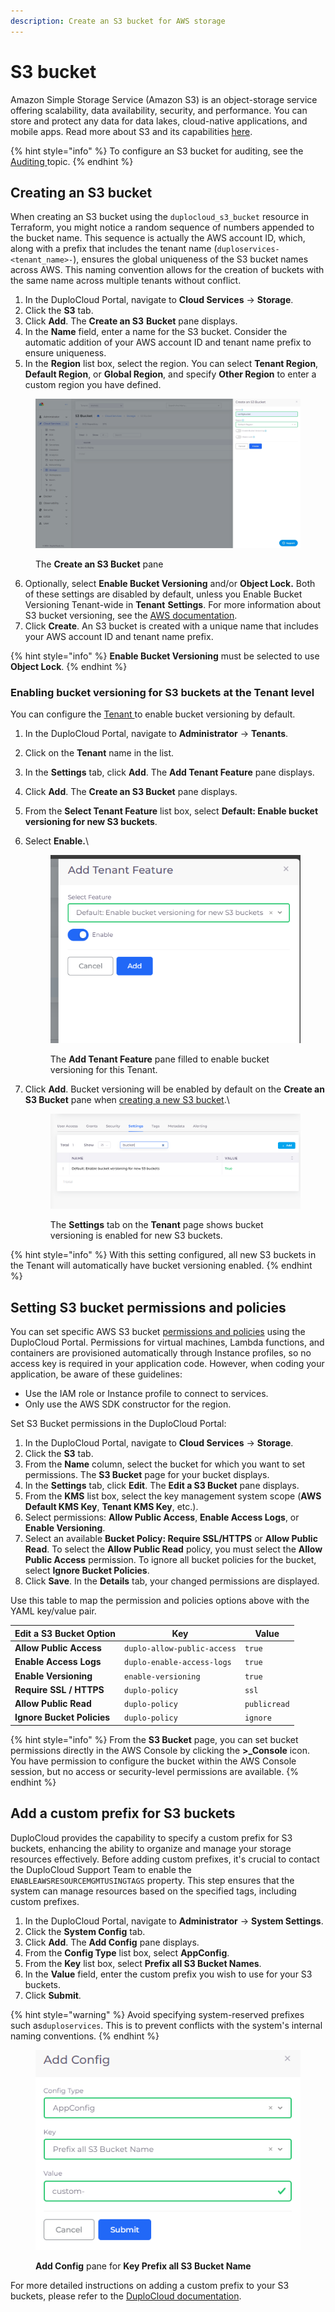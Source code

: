 ```yaml
---
description: Create an S3 bucket for AWS storage
---
```


# S3 bucket

Amazon Simple Storage Service (Amazon S3) is an object-storage service offering scalability, data availability, security, and performance. You can store and protect any data for data lakes, cloud-native applications, and mobile apps. Read more about S3 and its capabilities [here](https://aws.amazon.com/s3/).

{% hint style="info" %}
To configure an S3 bucket for auditing, see the [Auditing ](../use-cases/auditing.md)topic.
{% endhint %}

## Creating an S3 bucket

When creating an S3 bucket using the `duplocloud_s3_bucket` resource in Terraform, you might notice a random sequence of numbers appended to the bucket name. This sequence is actually the AWS account ID, which, along with a prefix that includes the tenant name (`duploservices-<tenant_name>-`), ensures the global uniqueness of the S3 bucket names across AWS. This naming convention allows for the creation of buckets with the same name across multiple tenants without conflict.

1. In the DuploCloud Portal, navigate to **Cloud Services** -> **Storage**.
2. Click the **S3** tab.
3. Click **Add**. The **Create an S3** **Bucket** pane displays.
4. In the **Name** field, enter a name for the S3 bucket. Consider the automatic addition of your AWS account ID and tenant name prefix to ensure uniqueness.
5. In the **Region** list box, select the region. You can select **Tenant Region**, **Default Region**, or **Global Region**, and specify **Other Region** to enter a custom region you have defined.

<figure><img src="../../.gitbook/assets/screenshot-nimbusweb.me-2024.02.19-14_38_40.png" alt=""><figcaption><p>The <strong>Create an S3 Bucket</strong> pane</p></figcaption></figure>

6. Optionally, select **Enable Bucket Versioning** and/or **Object Lock.** Both of these settings are disabled by default, unless you Enable Bucket Versioning Tenant-wide in **Tenant** **Settings**. For more information about S3 bucket versioning, see the [AWS documentation](https://docs.aws.amazon.com/AmazonS3/latest/userguide/versioning-workflows.html).&#x20;
7. Click **Create**. An S3 bucket is created with a unique name that includes your AWS account ID and tenant name prefix.

{% hint style="info" %}
**Enable Bucket Versioning** must be selected to use **Object Lock**.&#x20;
{% endhint %}

### Enabling bucket versioning for S3 buckets at the Tenant level

You can configure the [Tenant ](../use-cases/tenant-environment/#2-toc-title)to enable bucket versioning by default.&#x20;

1. In the DuploCloud Portal, navigate to **Administrator** -> **Tenants**.
2. Click on the **Tenant** name in the list.
3. In the **Settings** tab, click **Add**. The **Add Tenant Feature** pane displays.
4. Click **Add**. The **Create an S3 Bucket** pane displays.
5. From the **Select Tenant Feature** list box, select **Default: Enable bucket versioning for new S3 buckets**.
6.  Select **Enable.**\

    <div align="left">

    <figure><img src="../../.gitbook/assets/add tenant feature.png" alt=""><figcaption><p>The <strong>Add Tenant Feature</strong> pane filled to enable bucket versioning for this Tenant.<br></p></figcaption></figure>

    </div>
7.  Click **Add**. Bucket versioning will be enabled by default on the **Create an S3 Bucket** pane when [creating a new S3 bucket](s3-bucket.md#creating-an-s3-bucket).\

    <div align="left">

    <figure><img src="../../.gitbook/assets/Screenshot (257).png" alt=""><figcaption><p>The <strong>Settings</strong> tab on the <strong>Tenant</strong> page shows bucket versioning is enabled for new S3 buckets.</p></figcaption></figure>

    </div>

{% hint style="info" %}
With this setting configured, all new S3 buckets in the Tenant will automatically have bucket versioning enabled.&#x20;
{% endhint %}

## Setting S3 bucket permissions and policies

You can set specific AWS S3 bucket [permissions and policies](https://docs.aws.amazon.com/AmazonS3/latest/userguide/UsingBucket.html#about-access-permissions-create-bucket) using the DuploCloud Portal. Permissions for virtual machines, Lambda functions, and containers are provisioned automatically through Instance profiles, so no access key is required in your application code. However, when coding your application, be aware of these guidelines:

* Use the IAM role or Instance profile to connect to services.
* Only use the AWS SDK constructor for the region.

Set S3 Bucket permissions in the DuploCloud Portal:

1. In the DuploCloud Portal, navigate to **Cloud Services** -> **Storage**.
2. Click the **S3** tab.
3. From the **Name** column, select the bucket for which you want to set permissions. The **S3 Bucket** page for your bucket displays.
4. In the **Settings** tab, click **Edit**. The **Edit a S3 Bucket** pane displays.
5. From the **KMS** list box, select the key management system scope (**AWS Default KMS Key**, **Tenant KMS Key**, etc.).
6. Select permissions: **Allow Public Access**, **Enable Access Logs**, or **Enable Versioning**.&#x20;
7. Select an available **Bucket Policy: Require SSL/HTTPS** or **Allow Public Read**. To select the **Allow Public Read** policy, you must select the **Allow Public Access** permission. To ignore all bucket policies for the bucket, select **Ignore Bucket Policies**.
8. Click **Save**. In the **Details** tab, your changed permissions are displayed.

Use this table to map the permission and policies options above with the YAML key/value pair.&#x20;

| Edit a S3 Bucket Option    | Key                         | Value        |
| -------------------------- | --------------------------- | ------------ |
| **Allow Public Access**    | `duplo-allow-public-access` | `true`       |
| **Enable Access Logs**     | `duplo-enable-access-logs`  | `true`       |
| **Enable Versioning**      | `enable-versioning`         | `true`       |
| **Require SSL / HTTPS**    | `duplo-policy`              | `ssl`        |
| **Allow Public Read**      | `duplo-policy`              | `publicread` |
| **Ignore Bucket Policies** | `duplo-policy`              | `ignore`     |

{% hint style="info" %}
From the **S3 Bucket** page, you can set bucket permissions directly in the AWS Console by clicking the **>\_Console** icon. You have permission to configure the bucket within the AWS Console session, but no access or security-level permissions are available.
{% endhint %}

## Add a custom prefix for S3 buckets

DuploCloud provides the capability to specify a custom prefix for S3 buckets, enhancing the ability to organize and manage your storage resources effectively. Before adding custom prefixes, it's crucial to contact the DuploCloud Support Team to enable the `ENABLEAWSRESOURCEMGMTUSINGTAGS` property. This step ensures that the system can manage resources based on the specified tags, including custom prefixes.

1. In the DuploCloud Portal, navigate to **Administrator** -> **System Settings**.
2. Click the **System Config** tab.
3. Click **Add**. The **Add Config** pane displays.
4. From the **Config Type** list box, select **AppConfig**.
5. From the **Key** list box, select **Prefix all S3 Bucket Names**.
6. In the **Value** field, enter the custom prefix you wish to use for your S3 buckets.
7. Click **Submit**.

{% hint style="warning" %}
Avoid specifying system-reserved prefixes such as`duploservices`. This is to prevent conflicts with the system's internal naming conventions.
{% endhint %}

<div align="left">

<figure><img src="../../.gitbook/assets/AWS_GCP_Bucket_prefix.png" alt=""><figcaption><p><strong>Add Config</strong> pane for <strong>Key Prefix all S3 Bucket Name</strong></p></figcaption></figure>

</div>

For more detailed instructions on adding a custom prefix to your S3 buckets, please refer to the [DuploCloud documentation](https://docs.duplocloud.com/docs/aws/aws-services/s3-bucket#add-a-custom-prefix-for-s3-buckets).  